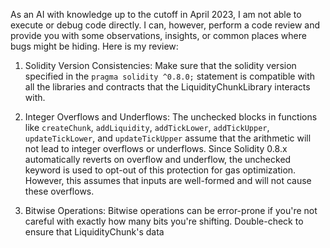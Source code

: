 As an AI with knowledge up to the cutoff in April 2023, I am not able to execute or debug code directly. I can, however, perform a code review and provide you with some observations, insights, or common places where bugs might be hiding. Here is my review:

1. Solidity Version Consistencies: Make sure that the solidity version specified in the `pragma solidity ^0.8.0;` statement is compatible with all the libraries and contracts that the LiquidityChunkLibrary interacts with.

2. Integer Overflows and Underflows: The unchecked blocks in functions like `createChunk`, `addLiquidity`, `addTickLower`, `addTickUpper`, `updateTickLower`, and `updateTickUpper` assume that the arithmetic will not lead to integer overflows or underflows. Since Solidity 0.8.x automatically reverts on overflow and underflow, the unchecked keyword is used to opt-out of this protection for gas optimization. However, this assumes that inputs are well-formed and will not cause these overflows.

3. Bitwise Operations: Bitwise operations can be error-prone if you're not careful with exactly how many bits you're shifting. Double-check to ensure that LiquidityChunk's data
